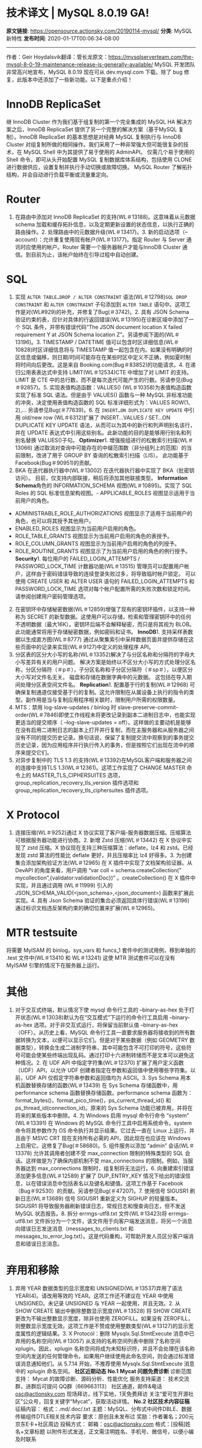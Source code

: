 # 技术译文 | MySQL 8.0.19 GA!

**原文链接**: https://opensource.actionsky.com/20190114-mysql/
**分类**: MySQL 新特性
**发布时间**: 2020-01-17T00:06:34-08:00

---

作者：Geir Hoydalsvik翻译：管长龙原文：https://mysqlserverteam.com/the-mysql-8-0-19-maintenance-release-is-generally-available/
MySQL 开发团队非常高兴地宣布，MySQL 8.0.19 现在可从 dev.mysql.com 下载。除了 bug 修复，此版本中还添加了一些新功能。以下是重点介绍！
# InnoDB ReplicaSet
继 InnoDB Cluster 作为我们基于组复制的第一个完全集成的 MySQL HA 解决方案之后，InnoDB ReplicaSet 提供了另一个完整的解决方案（基于MySQL 复制）。InnoDB ReplicaSet 的基本思想是对经典 MySQL 复制执行与 InnoDB Cluster 对组复制所做的相同操作。我们采用了一种非常强大但可能很复杂的技术，在 MySQL Shell 中为其提供了易于使用的 AdminAPI。
仅需几个易于使用的 Shell 命令，即可从头开始配置 MySQL 复制数据库体系结构，包括使用 CLONE 进行数据供应，设置复制并执行手动切换或故障切换。 MySQL Router 了解拓扑结构，并会自动进行负载平衡或流量重定向。
# Router
1. 在路由中添加对 InnoDB ReplicaSet 的支持(WL＃13188)。这意味着从元数据 schema 加载和缓存拓扑信息，以及定期更新设置的状态信息，以执行正确的路由操作。2. 处理路由中的元数据升级(WL＃13417)。3. 新的启动选项（–account）：允许重复使用现有帐户(WL＃13177)。指定 Router 与 Server 通讯时应使用的帐户。Router 需要一个服务器帐户才能与InnoDB Cluster 通信。到目前为止，该帐户始终在引导过程中自动创建。
# SQL
1. 实现 `ALTER TABLE…DROP / ALTER CONSTRAINT` 语法(WL＃12798)`SQL DROP CONSTRAINT` 和 `ALTER CONSTRAINT` 子句添加到 `ALTER TABLE` 语句中。这项工作是对(WL#929)的补充，并修复了Bug(＃3742)。2. 具有 JSON Schema 验证约束的表，应针对具体的行返回错误(WL＃13195)在诊断区域中添加了一个 SQL 条件，并带有错误代码&#8220;The JSON document location X failed requirement Y at JSON Schema location Z&#8221;。另请参阅下面的(WL＃13196)。3. TIMESTAMP / DATETIME 值可以包含时区详细信息(WL＃10828)时区详细信息将与 TIMESTAMP 值一起包含在内。如果没有明确的时区信息或偏移，则日期/时间可能存在在某些时区中定义不正确，例如夏时制将时间向后更改。这是来自 Booking.com(Bug＃83852)的功能请求。4. 在递归公用表表达式中支持 LIMIT(WL＃12534)CTE 中增加了对 LIMIT 的支持。LIMIT 是 CTE 中的总行数，而不是每次迭代可能产生的行数。另请参见(Bug＃92857)。5. 实现表值构造函数：VALUES() (WL＃10358)为表值构造函数实现了标准 SQL 语法。但是由于 VALUES() 函数与一种 MySQL 非标准功能的冲突，决定使用表值构造函数的 SQL 标准详细形式为：VALUES ROW(1、2),…   另请参见Bug(＃77639)。6. 在 `INSERT…ON DUPLICATE KEY UPDATE` 中引用 old/new row (WL＃6312)扩展了 INSERT…VALUES / SET…ON DUPLICATE KEY UPDATE 语法，从而可以为其中的新行和列声明别名该行，并在 UPDATE 表达式中引用这些别名。此新功能的目的是能够用行别名和列别名替换 VALUES(<expression>)子句。
**Optimizer**1. 增强按组进行的松散索引扫描(WL＃13066)
通过取消对查询中可能存在的中缀范围数（非分组列上的范围）的当前限制，改进了用于 GROUP BY 查询的松散索引扫描（LIS）。 
此功能基于Facebook(Bug＃90951)的贡献。
2. BKA 在迭代器执行器中(WL＃13002)
在迭代器执行器中实现了 BKA（批密钥访问）。 目前，仅支持内部联接，稍后将添加其他联接类型。
**Information Schema**角色的 INFORMATION_SCHEMA 视图(WL＃10895)。实现了 SQL Roles 的 SQL 标准信息架构视图。- APPLICABLE_ROLES 视图显示适用于当前用户的角色。
- ADMINISTRABLE_ROLE_AUTHORIZATIONS 视图显示了适用于当前用户的角色，也可以将其授予其他用户。 
- ENABLED_ROLES 视图显示为当前用户启用的角色。 
- ROLE_TABLE_GRANTS 视图显示为当前用户启用的角色的表授予。 
- ROLE_COLUMN_GRANTS 视图显示为当前用户启用的角色的列授予。
- ROLE_ROUTINE_GRANTS 视图显示了为当前用户启用的角色的例行授予。
**Security**1. 每位用户的 FAILED_LOGIN_ATTEMPTS / PASSWORD_LOCK_TIME 计数器功能(WL＃13515)
管理员可以配置用户帐户，这样由于密码错误导致的连续登录失败过多，将导致临时帐户锁定。 可以使用 CREATE USER 和 ALTER USER 语句的 FAILED_LOGIN_ATTEMPTS 和 PASSWORD_LOCK_TIME 选项对每个帐户配置所需的失败次数和锁定时间。请参阅创建用户密码管理选项。
2. 在密钥环中存储秘密数据(WL＃12859)增强了现有的密钥环插件，以支持一种称为 SECRET 的新型数据。这使用户可以存储，检索和管理密钥环中的任何不透明数据（最大16K）。密钥环后端不会解释秘密，而只是将其视为 BLOB。 此功能通常将用于存储秘密数据，例如密码和证书。
**InnoDB**1. 支持采样表数据以生成直方图(WL＃8777)
通过从聚集索引中采样数据页面并提供存储在这些页面中的记录来实现(WL＃9127)中定义的处理程序 API。
2. 分区表的区分大小写的名称(WL＃13352)解决了与分区名称和分隔符的字母大小写差异有关的用户问题。 解决方案是始终以不区分大小写的方式处理分区名称，分区分隔符（＃p＃），子分区名称和子分区分隔符（＃sp＃），以便区分大小写对文件名无关。 磁盘和存储在数据字典中的元数据。 这包括在导入期间处理分区表空间文件名。
**Replication**1. 配置基于行的复制(WL＃12968)
可确保复制通道仅接受基于行的复制。这允许限制在从属设备上执行的指令的类型。副作用是当与复制应用程序相关联时，限制用户所需的权限数量。
2. MTS：禁用 log-slave-updates / binlog 时 slave-preserve-commit-order(WL＃7846)即使工作线程未将更改记录到副本二进制日志中，也能实现更适当的提交顺序（ –log-slave-updates = off）。这样做的主要动机是能够在没有启用二进制日志的副本上打开并行复制，而在主服务器和从服务器之间没有不同的提交历史记录。换句话说，保留了复制提交流中观察到的事务提交历史记录，因为应用程序并行执行传入的事务，但是按照它们出现在流中的顺序来提交它们。
3. 对异步复制中的 TLS 1.3 的支持(WL＃13392)在MySQL客户端和服务器之间的连接中支持TLS 1.3(WL＃12361)。这项工作实现了 CHANGE MASTER 命令上的 MASTER_TLS_CIPHERSUITES 选项，group_replication_recovery_tls_version 插件选项和group_replication_recovery_tls_ciphersuites 插件选项。
# X Protocol
1. 连接压缩(WL＃9252)通过 X 协议实现了客户端-服务器数据压缩。压缩算法可根据服务器功能进行协商。2. 新增 Zstd 压缩(WL＃13442)
在 X 协议中实现了 zstd 压缩。X 协议现在支持三种压缩算法：deflate，lz4 和 zstd。已经发现 zstd 算法的性能比 deflate 更好，并且压缩率比 lz4 好得多。3. 为创建集合添加架构验证方法(WL＃12965)
在 X 插件中实现了文档架构验证器。从 DevAPI 的角度来看，用户调用 &#8220;var coll = schema.createCollection(&#8221; mycollection&#8221;,{validator:validationDoc})&#8221; 。createCollection() 在 X 插件中实现，并且通过调用 (WL＃11999) 引入的 JSON_SCHEMA_VALID(<json_schema>,<json_document>) 函数来扩展此实现。4. 具有 Json Schema 验证的集合必须返回具体行错误(WL＃13196)
通过标识文档违反架构约束的确切位置来扩展(WL＃12965)。
# MTR testsuite
将需要 MyISAM 的 binlog，sys_vars 和 funcs_1 套件中的测试用例，移到单独的 .test 文件中(WL＃13410 和 WL＃13241)
这使 MTR 测试套件可以在没有 MyISAM 引擎的情况下在服务器上运行。
# 其他
1. 对于交互式终端，默认情况下使 mysql 命令行工具的 –binary-as-hex 处于打开状态(WL＃13038)默认为在“交互模式”下运行的命令行工具启用 –binary-as-hex 选项。对于非交互式运行，将保留当前默认值 –binary-as-hex（OFF）。从历史上看，MySQL 命令行工具一直要求服务器将接收到的所有数据转换为文本，以便可以显示它们。但是对于某些数据（例如 GEOMETRY 数据类型），转换会生成二进制字符串，其中可能包含不可打印的符号，这些符号可能会使某些终端出现乱码。通过打印十六进制转储而不是文本可以避免这种情况。2. 在 UDF API 中指定字符集(WL＃12370)
扩展了用户定义函数（UDF）API，以允许 UDF 创建者指定在参数和返回值中使用哪些字符集。以前，UDF API 仅假定字符串参数和返回值均为 ASCII。3. Sys Schema 用本机函数替换存储的函数(WL＃13439)
在 Sys Schema 存储函数中，用 performance schema 函数替换存储函数。performance schema 函数为：format_bytes()，format_pico_time()，ps_current_thread_id() 和 ps_thread_id(connection_id)。原来的 Sys Schema 功能已被弃用，并将在将来的某些版本中删除。4. 为 Windows 启用 mysql 命令行命令 &#8220;system&#8221; (WL＃13391)
在 Windows 的 MySQL 命令行工具中启用系统命令。system 命令将其参数作为 OS 命令执行并显示结果。它过去一直在 Linux 上运行，并且由于 MSVC CRT 现在支持所有必需的 API，因此现在也应该在 Windows 上启用它。这修复了Bug(＃58680)。5. 组件服务以添加 &#8220;admin&#8221; 会话(WL＃13378)
允许其调用者创建不受 max_connection 限制的特殊类型的 SQL 会话。这样做是为了确保内部机制不受 max_connections 的限制。例如，当服务器达到 max_connections 限制时，组复制将无法运行。6. 向重建索引错误添加更多信息(WL＃12589)
扩展了 DUP_ENTRY_KEY 情况下给出的错误信息，以在错误消息中包括表名以及键名和键值。这项工作基于 Facebook（Bug＃92530）的贡献。另请参见Bug(＃47207)。7. 使用信号 SIGUSR1 刷新日志(WL＃13689)
信号 SIGUSR1 重新定义为 SIGHUP 的轻量版本。 SIGUSR1 将导致服务器刷新错误日志，常规日志和慢查询日志，但不发送 MySQL 状态报告。8. 拆分 errmgs-utf8.txt 文件(WL＃13423)将 errmgs-utf8.txt 文件拆分为一个文件，该文件用于向客户端发送消息，将另一个消息向错误日志发送消息（messages_to_clients.txt 和 messages_to_error_log.txt）。这是代码重构，可帮助开发人员区分客户端消息和错误日志消息。
# 弃用和移除
1. 弃用 YEAR 数据类型的显示宽度和 UNSIGNED(WL＃13537)弃用了语法YEAR(4)。请改用等效的 YEAR。这项工作还不建议在 YEAR 中使用 UNSIGNED。未记录 UNSIGNED 与 YEAR 一起使用，并且无效。2. 从 SHOW CREATE 输出中删除整数显示宽度(WL＃13528)
将 SHOW CREATE 更改为不输出整数显示宽度，除非也使用 ZEROFILL。如果没有 ZEROFILL，则整数显示宽度无效。这项工作是不赞成使用整数类型(WL＃13127)的显示宽度属性的逻辑结果。3. X Protocol：删除 Mysqlx.Sql.StmtExecute 消息中已弃用的名称空间(WL＃13057)
从支持的名称空间列表中删除了名称空间 xplugin。因此，xplugin 名称空间将成为未知标识符，并且不会处理在该名称空间内发送的任何管理命令。如果用户继续使用此命名空间，则会通过标准错误消息通知他们。从 5.7.14 开始，不推荐使用 Mysqlx.Sql.StmtExecute 消息中的 xplugin 命名空间。
**社区近期动态**
**No.1**
**Mycat 问题免费诊断**
诊断范围支持：
Mycat 的故障诊断、源码分析、性能优化
服务支持渠道：
技术交流群，进群后可提问
QQ群（669663113）
社区通道，邮件&电话
osc@actionsky.com
现场拜访，线下实地，1天免费拜访
关注“爱可生开源社区”公众号，回复关键字“Mycat”，获取活动详情。
**No.2**
**社区技术内容征稿**
征稿内容：
格式：.md/.doc/.txt
主题：MySQL、分布式中间件DBLE、数据传输组件DTLE相关技术内容
要求：原创且未发布过
奖励：作者署名；200元京东E卡+社区周边
投稿方式：
邮箱：osc@actionsky.com
格式：[投稿]姓名+文章标题
以附件形式发送，正文需注明姓名、手机号、微信号，以便小编及时联系